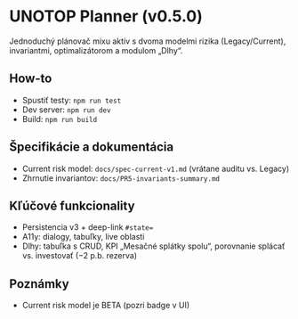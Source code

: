 # UNOTOP Planner (v0.5.0)

Jednoduchý plánovač mixu aktív s dvoma modelmi rizika (Legacy/Current), invariantmi, optimalizátorom a modulom „Dlhy“.

## How-to

- Spustiť testy: `npm run test`
- Dev server: `npm run dev`
- Build: `npm run build`

## Špecifikácie a dokumentácia

- Current risk model: `docs/spec-current-v1.md` (vrátane auditu vs. Legacy)
- Zhrnutie invariantov: `docs/PR5-invariants-summary.md`

## Kľúčové funkcionality

- Persistencia v3 + deep-link `#state=`
- A11y: dialogy, tabuľky, live oblasti
- Dlhy: tabuľka s CRUD, KPI „Mesačné splátky spolu“, porovnanie splácať vs. investovať (−2 p.b. rezerva)

## Poznámky

- Current risk model je BETA (pozri badge v UI)
